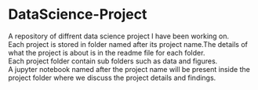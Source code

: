 <!DOCTYPE html>
<html>
<head>
	<title></title>
</head>
<body>
<h1>DataScience-Project</h1>
<p> A repository of diffrent data science project I have been working on.<br>
Each project is stored in folder named after its project name.The details of what the project is about is in the readme file for each folder.<br>
Each project folder contain sub folders such as data and figures.<br>
A jupyter notebook named after the project name will be present inside the project folder where we discuss the project details and findings. 
</body>
</html>
